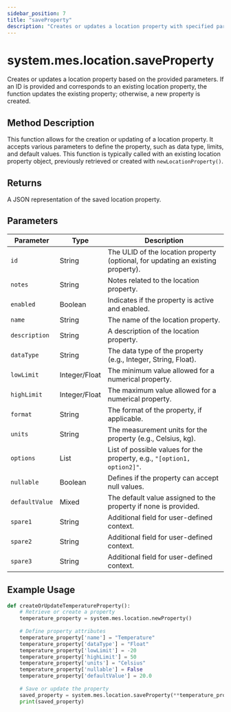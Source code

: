 ```yaml
---
sidebar_position: 7
title: "saveProperty"
description: "Creates or updates a location property with specified parameters."
---
```


# system.mes.location.saveProperty

Creates or updates a location property based on the provided parameters. If an ID is provided and corresponds to an
existing location property, the function updates the existing property; otherwise, a new property is created.

## Method Description

This function allows for the creation or updating of a location property. It accepts various parameters to define the
property, such as data type, limits, and default values. This function is typically called with an existing location
property object, previously retrieved or created with `newLocationProperty()`.

## Returns

A JSON representation of the saved location property.

## Parameters

| Parameter      | Type          | Description                                                                      |
|----------------|---------------|----------------------------------------------------------------------------------|
| `id`           | String        | The ULID of the location property (optional, for updating an existing property). |
| `notes`        | String        | Notes related to the location property.                                          |
| `enabled`      | Boolean       | Indicates if the property is active and enabled.                                 |
| `name`         | String        | The name of the location property.                                               |
| `description`  | String        | A description of the location property.                                          |
| `dataType`     | String        | The data type of the property (e.g., Integer, String, Float).                    |
| `lowLimit`     | Integer/Float | The minimum value allowed for a numerical property.                              |
| `highLimit`    | Integer/Float | The maximum value allowed for a numerical property.                              |
| `format`       | String        | The format of the property, if applicable.                                       |
| `units`        | String        | The measurement units for the property (e.g., Celsius, kg).                      |
| `options`      | List          | List of possible values for the property, e.g., `"[option1, option2]"`.          |
| `nullable`     | Boolean       | Defines if the property can accept null values.                                  |
| `defaultValue` | Mixed         | The default value assigned to the property if none is provided.                  |
| `spare1`       | String        | Additional field for user-defined context.                                       |
| `spare2`       | String        | Additional field for user-defined context.                                       |
| `spare3`       | String        | Additional field for user-defined context.                                       |

## Example Usage

```python
def createOrUpdateTemperatureProperty():
    # Retrieve or create a property
    temperature_property = system.mes.location.newProperty()
    
    # Define property attributes
    temperature_property['name'] = "Temperature"
    temperature_property['dataType'] = "Float"
    temperature_property['lowLimit'] = -20
    temperature_property['highLimit'] = 50
    temperature_property['units'] = "Celsius"
    temperature_property['nullable'] = False
    temperature_property['defaultValue'] = 20.0
    
    # Save or update the property
    saved_property = system.mes.location.saveProperty(**temperature_property)
    print(saved_property)
